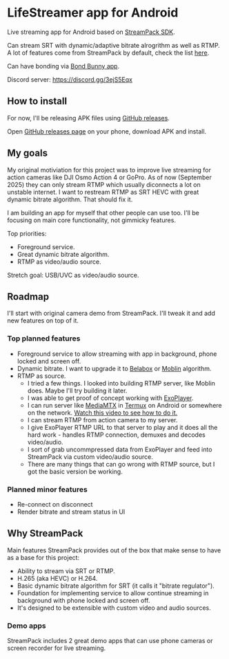 # LifeStreamer app for Android

Live streaming app for Android based on [StreamPack SDK](https://github.com/ThibaultBee/StreamPack).

Can stream SRT with dynamic/adaptive bitrate alrogrithm as well as RTMP. A lot of features come from StreamPack by default, check the list [here](https://github.com/ThibaultBee/StreamPack?tab=readme-ov-file#features).

Can have bonding via [Bond Bunny app](https://github.com/dimadesu/bond-bunny).

Discord server: https://discord.gg/3ejS5Eqx

## How to install

For now, I'll be releasing APK files using [GitHub releases](https://github.com/dimadesu/LifeStreamer/releases).

Open [GitHub releases page](https://github.com/dimadesu/LifeStreamer/releases) on your phone, download APK and install.

## My goals

My original motiviation for this project was to improve live streaming for action cameras like DJI Osmo Action 4 or GoPro.
As of now (September 2025) they can only stream RTMP which usually diconnects a lot on unstable internet.
I want to restream RTMP as SRT HEVC with great dynamic bitrate algorithm. That should fix it.

I am building an app for myself that other people can use too. I'll be focusing on main core functionality, not gimmicky features.

Top priorities:
- Foreground service.
- Great dynamic bitrate algorithm.
- RTMP as video/audio source.

Stretch goal: USB/UVC as video/audio source.

## Roadmap

I'll start with original camera demo from StreamPack. I'll tweak it and add new features on top of it.

### Top planned features

- Foreground service to allow streaming with app in background, phone locked and screen off.
- Dynamic bitrate. I want to upgrade it to [Belabox](https://github.com/BELABOX/belacoder) or [Moblin](https://github.com/eerimoq/moblin) algorithm.
- RTMP as source.
  - I tried a few things. I looked into building RTMP server, like Moblin does. Maybe I'll try building it later.
  - I was able to get proof of concept working with [ExoPlayer](https://github.com/androidx/media).
  - I can run server like [MediaMTX](https://github.com/bluenviron/mediamtx) in [Termux](https://termux.dev/en/) on Android or somewhere on the network. [Watch this video to see how to do it.](https://youtu.be/5H0AZca3nk4?si=yaAxqQ5-FW5GnKpq&t=310)
  - I can stream RTMP from action camera to my server.
  - I give ExoPlayer RTMP URL to that server to play and it does all the hard work - handles RTMP connection, demuxes and decodes video/audio.
  - I sort of grab uncommpressed data from ExoPlayer and feed into StreamPack via custom video/audio source.
  - There are many things that can go wrong with RTMP source, but I got the basic version be working.

### Planned minor features
- Re-connect on disconnect
- Render bitrate and stream status in UI

## Why StreamPack

Main features StreamPack provides out of the box that make sense to have as a base for this project:

- Ability to stream via SRT or RTMP.
- H.265 (aka HEVC) or H.264.
- Basic dynamic bitrate algorithm for SRT (it calls it "bitrate regulator").
- Foundation for implementing service to allow continue streaming in background with phone locked and screen off.
- It's designed to be extensible with custom video and audio sources.

### Demo apps

StreamPack includes 2 great demo apps that can use phone cameras or screen recorder for live streaming.
